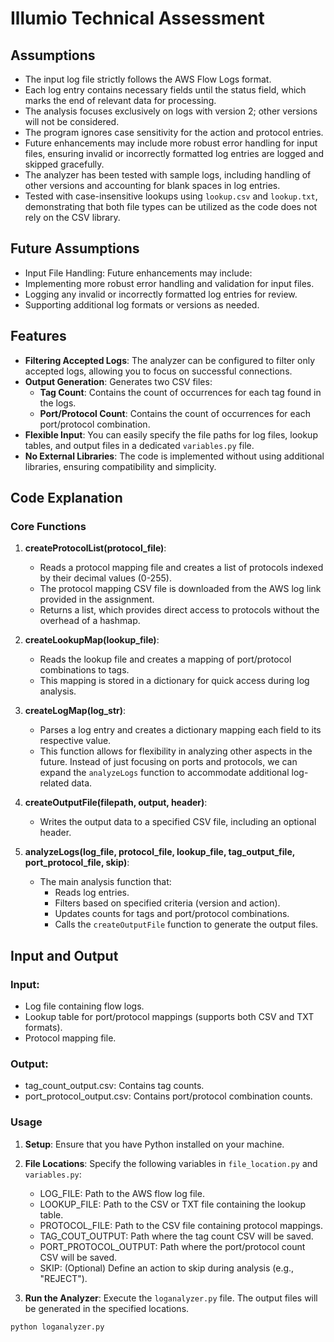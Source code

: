 # Illumio Technical Assessment

## Assumptions

- The input log file strictly follows the AWS Flow Logs format.
- Each log entry contains necessary fields until the status field, which marks the end of relevant data for processing.
- The analysis focuses exclusively on logs with version 2; other versions will not be considered.
- The program ignores case sensitivity for the action and protocol entries.
- Future enhancements may include more robust error handling for input files, ensuring invalid or incorrectly formatted log entries are logged and skipped gracefully.
- The analyzer has been tested with sample logs, including handling of other versions and accounting for blank spaces in log entries.
- Tested with case-insensitive lookups using `lookup.csv` and `lookup.txt`, demonstrating that both file types can be utilized as the code does not rely on the CSV library.

## Future Assumptions
- Input File Handling: Future enhancements may include:
- Implementing more robust error handling and validation for input files.
- Logging any invalid or incorrectly formatted log entries for review.
- Supporting additional log formats or versions as needed.

## Features

- **Filtering Accepted Logs**: The analyzer can be configured to filter only accepted logs, allowing you to focus on successful connections.
- **Output Generation**: Generates two CSV files:
  - **Tag Count**: Contains the count of occurrences for each tag found in the logs.
  - **Port/Protocol Count**: Contains the count of occurrences for each port/protocol combination.
- **Flexible Input**: You can easily specify the file paths for log files, lookup tables, and output files in a dedicated `variables.py` file.
- **No External Libraries**: The code is implemented without using additional libraries, ensuring compatibility and simplicity.

## Code Explanation

### Core Functions

1. **createProtocolList(protocol_file)**:
   - Reads a protocol mapping file and creates a list of protocols indexed by their decimal values (0-255).
   - The protocol mapping CSV file is downloaded from the AWS log link provided in the assignment.
   - Returns a list, which provides direct access to protocols without the overhead of a hashmap.

2. **createLookupMap(lookup_file)**:
   - Reads the lookup file and creates a mapping of port/protocol combinations to tags.
   - This mapping is stored in a dictionary for quick access during log analysis.

3. **createLogMap(log_str)**:
   - Parses a log entry and creates a dictionary mapping each field to its respective value.
   - This function allows for flexibility in analyzing other aspects in the future. Instead of just focusing on ports and protocols, we can expand the `analyzeLogs` function to accommodate additional log-related data.

4. **createOutputFile(filepath, output, header)**:
   - Writes the output data to a specified CSV file, including an optional header.

5. **analyzeLogs(log_file, protocol_file, lookup_file, tag_output_file, port_protocol_file, skip)**:
   - The main analysis function that:
     - Reads log entries.
     - Filters based on specified criteria (version and action).
     - Updates counts for tags and port/protocol combinations.
     - Calls the `createOutputFile` function to generate the output files.

## Input and Output
### Input:

- Log file containing flow logs.
- Lookup table for port/protocol mappings (supports both CSV and TXT formats).
- Protocol mapping file.

### Output:

- tag_count_output.csv: Contains tag counts.
- port_protocol_output.csv: Contains port/protocol combination counts.

### Usage

1. **Setup**: Ensure that you have Python installed on your machine.

2. **File Locations**: Specify the following variables in  `file_location.py` and `variables.py`:
   - LOG_FILE: Path to the AWS flow log file.
   - LOOKUP_FILE: Path to the CSV or TXT file containing the lookup table.
   - PROTOCOL_FILE: Path to the CSV file containing protocol mappings.
   - TAG_COUT_OUTPUT: Path where the tag count CSV will be saved.
   - PORT_PROTOCOL_OUTPUT: Path where the port/protocol count CSV will be saved.
   - SKIP: (Optional) Define an action to skip during analysis (e.g., "REJECT").

3. **Run the Analyzer**: Execute the `loganalyzer.py` file. The output files will be generated in the specified locations.

```bash
python loganalyzer.py
```


